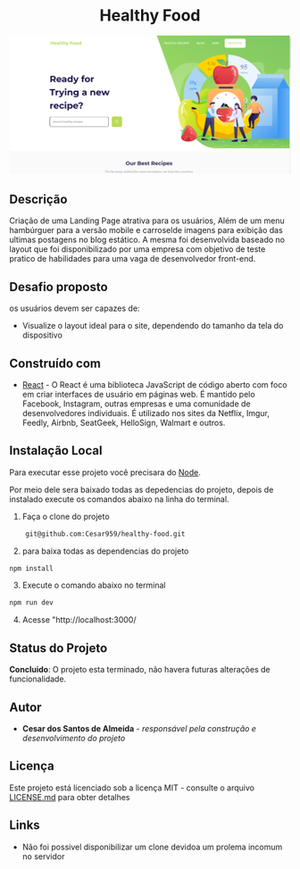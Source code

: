 <h1 align="center"> Healthy Food </h1>

<div align="center">
    <img src="DOC/resultado.png" alt="imagem-site" width="600" height="auto">
</div>


## Descrição

Criação de uma Landing Page atrativa para os usuários, Além de um menu hambúrguer para a versão mobile e carroselde imagens para exibição das ultimas postagens no blog estático. A mesma foi desenvolvida baseado no layout que foi disponibilizado por uma empresa com objetivo de teste pratico de habilidades para uma vaga de desenvolvedor front-end. 

## Desafio proposto

os usuários devem ser capazes de:

* Visualize o layout ideal para o site, dependendo do tamanho da tela do dispositivo

## Construído com

* [React](https://www.w3schools.com/REACT/DEFAULT.ASP) - O React é uma biblioteca JavaScript de código aberto com foco em criar interfaces de usuário em páginas web. É mantido pelo Facebook, Instagram, outras empresas e uma comunidade de desenvolvedores individuais. É utilizado nos sites da Netflix, Imgur, Feedly, Airbnb, SeatGeek, HelloSign, Walmart e outros.

## Instalação Local

Para executar esse projeto você precisara do [Node](https://nodejs.org/en/).

Por meio dele sera baixado todas as depedencias do projeto, depois de instalado execute os comandos abaixo na linha do terminal.

1) Faça o clone do projeto

```bash
    git@github.com:Cesar959/healthy-food.git
```

2) para baixa todas as dependencias do projeto

```bash  
npm install
```

3) Execute o comando abaixo no terminal

```bash 
npm run dev
```

4) Acesse "http://localhost:3000/

## Status do Projeto

**Concluido**: O projeto esta terminado, não havera futuras alterações de funcionalidade.

## Autor

* **Cesar dos Santos de Almeida** - *responsável pela construção e desenvolvimento do projeto*

## Licença
Este projeto está licenciado sob a licença MIT - consulte o arquivo  [LICENSE.md](LICENSE.md) para obter detalhes


## Links
*  Não foi possivel disponibilizar um clone devidoa um prolema incomum no servidor



